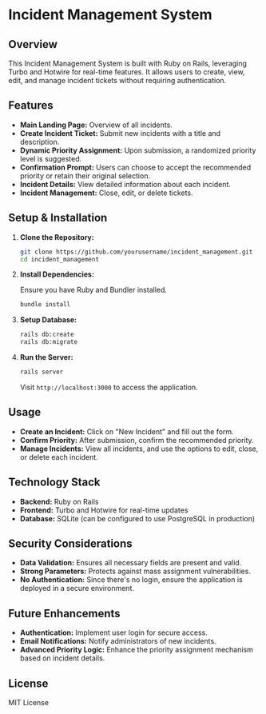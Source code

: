 # Incident Management System

## Overview

This Incident Management System is built with Ruby on Rails, leveraging Turbo and Hotwire for real-time features. It allows users to create, view, edit, and manage incident tickets without requiring authentication.

## Features

- **Main Landing Page:** Overview of all incidents.
- **Create Incident Ticket:** Submit new incidents with a title and description.
- **Dynamic Priority Assignment:** Upon submission, a randomized priority level is suggested.
- **Confirmation Prompt:** Users can choose to accept the recommended priority or retain their original selection.
- **Incident Details:** View detailed information about each incident.
- **Incident Management:** Close, edit, or delete tickets.

## Setup & Installation

1. **Clone the Repository:**

   ```bash
   git clone https://github.com/yourusername/incident_management.git
   cd incident_management
   ```

2. **Install Dependencies:**

   Ensure you have Ruby and Bundler installed.

   ```bash
   bundle install
   ```

3. **Setup Database:**

   ```bash
   rails db:create
   rails db:migrate
   ```

4. **Run the Server:**

   ```bash
   rails server
   ```

   Visit `http://localhost:3000` to access the application.

## Usage

- **Create an Incident:** Click on "New Incident" and fill out the form.
- **Confirm Priority:** After submission, confirm the recommended priority.
- **Manage Incidents:** View all incidents, and use the options to edit, close, or delete each incident.

## Technology Stack

- **Backend:** Ruby on Rails
- **Frontend:** Turbo and Hotwire for real-time updates
- **Database:** SQLite (can be configured to use PostgreSQL in production)

## Security Considerations

- **Data Validation:** Ensures all necessary fields are present and valid.
- **Strong Parameters:** Protects against mass assignment vulnerabilities.
- **No Authentication:** Since there's no login, ensure the application is deployed in a secure environment.

## Future Enhancements

- **Authentication:** Implement user login for secure access.
- **Email Notifications:** Notify administrators of new incidents.
- **Advanced Priority Logic:** Enhance the priority assignment mechanism based on incident details.

## License

MIT License
